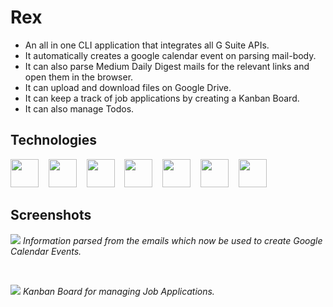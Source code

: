 # Rex

- An all in one CLI application that integrates all G Suite APIs.
- It automatically creates a google calendar event on parsing mail-body.
- It can also parse Medium Daily Digest mails for the relevant links and open them in the browser.
- It can upload and download files on Google Drive.
- It can keep a track of job applications by creating a Kanban Board.
- It can also manage Todos.


## Technologies
<p float="left">
    <img src="https://simpleicons.org/icons/javascript.svg" width="45px">&nbsp&nbsp&nbsp
    <img src="https://simpleicons.org/icons/node-dot-js.svg" width="45px">&nbsp&nbsp&nbsp
    <img src="https://simpleicons.org/icons/gmail.svg" width="45px">&nbsp&nbsp&nbsp
    <img src="https://simpleicons.org/icons/google.svg" width="45px">&nbsp&nbsp&nbsp
    <img src="https://simpleicons.org/icons/googledrive.svg" width="45px">&nbsp&nbsp&nbsp
    <img src="https://simpleicons.org/icons/googlecloud.svg" width="45px">&nbsp&nbsp&nbsp
    <img src="https://simpleicons.org/icons/googlecalendar.svg" width="45px">&nbsp&nbsp&nbsp
</p>

## Screenshots

<p>
    <img src="https://github.com/JaiParakh/Rex/blob/master/images-readme/Rex-1.png">
    <em>Information parsed from the emails which now be used to create Google Calendar Events.</em>
</p>
<br>
<p>
    <img src="https://github.com/JaiParakh/Rex/blob/master/images-readme/Rex-2.png">
    <em>Kanban Board for managing Job Applications.</em>
</p>
